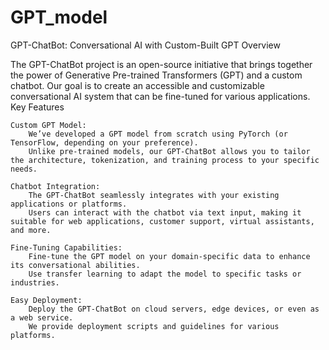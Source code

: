 # GPT_model

GPT-ChatBot: Conversational AI with Custom-Built GPT
Overview

The GPT-ChatBot project is an open-source initiative that brings together the power of Generative Pre-trained Transformers (GPT) and a custom chatbot. Our goal is to create an accessible and customizable conversational AI system that can be fine-tuned for various applications.
Key Features

    Custom GPT Model:
        We’ve developed a GPT model from scratch using PyTorch (or TensorFlow, depending on your preference).
        Unlike pre-trained models, our GPT-ChatBot allows you to tailor the architecture, tokenization, and training process to your specific needs.

    Chatbot Integration:
        The GPT-ChatBot seamlessly integrates with your existing applications or platforms.
        Users can interact with the chatbot via text input, making it suitable for web applications, customer support, virtual assistants, and more.

    Fine-Tuning Capabilities:
        Fine-tune the GPT model on your domain-specific data to enhance its conversational abilities.
        Use transfer learning to adapt the model to specific tasks or industries.

    Easy Deployment:
        Deploy the GPT-ChatBot on cloud servers, edge devices, or even as a web service.
        We provide deployment scripts and guidelines for various platforms.
